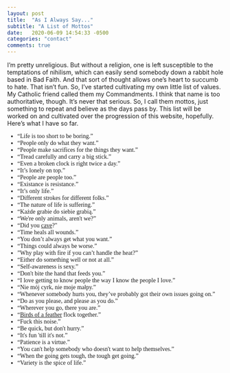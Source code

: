 ```yaml
---
layout: post
title:  "As I Always Say..."
subtitle: "A List of Mottos"
date:   2020-06-09 14:54:33 -0500
categories: "contact"
comments: true
---
```


I’m pretty unreligious. But without a religion, one is left susceptible to the temptations of nihilism, which can easily send somebody down a rabbit hole based in Bad Faith. And that sort of thought allows one’s heart to succumb to hate. That isn’t fun. So, I’ve started cultivating my own little list of values. My Catholic friend called them my Commandments. I think that name is too authoritative, though. It’s never that serious. So, I call them mottos, just something to repeat and believe as the days pass by. This list will be worked on and cultivated over the progression of this website, hopefully. Here’s what I have so far. <!-- more -->

<ul style="font-family: gentle;"><li>“Life is too short to be boring.”</li>
<li>“People only do what they want.”</li>
<li>“People make sacrifices for the things they want.”</li>
<li>“Tread carefully and carry a big stick.”</li>
<li>“Even a broken clock is right twice a day.”</li>
<li>“It’s lonely on top.”</li>
<li>“People are people too.”</li>
<li>“Existance is resistance.”</li>
<li>“It’s only life.”</li>
<li>“Different strokes for different folks.”</li>
<li>“The nature of life is suffering.”</li>
<li>“Każde grabie do siebie grabią.”</li>
<li>“We're only animals, aren't we?”</li>
<li>“Did you <a href="/self-care/2019/07/10/on-desire/">cave</a>?"</li>
<li>“Time heals all wounds.”</li>
<li>“You don’t always get what you want.”</li>
<li>“Things could always be worse.”</li>
<li>”Why play with fire if you can’t handle the heat?”</li>
<li>“Either do something well or not at all.”</li>
<li>“Self-awareness is sexy.”</li>
<li>“Don't bite the hand that feeds you.”</li>
<li>“I love getting to know people the way I know the people I love.”</li>
<li>“Nie mój cyrk, nie moje małpy.”</li>
<li>“Whenever somebody hurts you, they’ve probably got their own issues going on.”</li>
<li>“Do as you please, and please as you do.”</li>
<li>“Wherever you go, there you are.”</li>
<li>“<a href="https://en.wiktionary.org/wiki/birds_of_a_feather_flock_together#Synonyms" target="_blank">Birds of a feather</a> flock together.”</li>
<li>“Fuck this noise.”</li>
<li>“Be quick, but don't hurry.”</li>
<li>“It's fun 'till it's not.”</li>
<li>“Patience is a virtue.”</li>
<li>“You can't help somebody who doesn't want to help themselves.”</li>
<li>“When the going gets tough, the tough get going.”</li>
<li>“Variety is the spice of life.”</li>
</ul>
